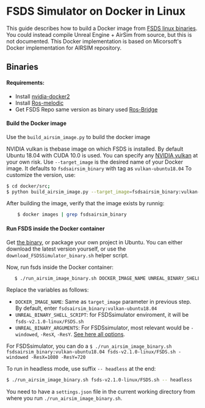 # FSDS Simulator on Docker in Linux
This guide describes how to build a Docker image from [FSDS linux binaries](#binaries). 
You could instead compile Unreal Engine + AirSim from source, but this is not documented.
This Docker implementation is based on Micorsoft's Docker implementation for AIRSIM repository.

## Binaries
#### Requirements:
- Install [nvidia-docker2](https://github.com/NVIDIA/nvidia-docker/wiki/Installation-(version-2.0))
- Install [Ros-melodic](http://wiki.ros.org/melodic/Installation/Ubuntu)
- Get FSDS Repo same version as binary used [Ros-Bridge](https://github.com/FS-Driverless/Formula-Student-Driverless-Simulator)

#### Build the Docker image
Use the `build_airsim_image.py` to build the docker image

NVIDIA vulkan is thebase image on which FSDS is installed.
By default Ubuntu 18.04 with CUDA 10.0 is used.
You can specify any [NVIDIA vulkan](https://hub.docker.com/r/nvidia/cudagl/) at your own risk.
Use `--target_image` is the desired name of your Docker image. It defaults to `fsdsairsim_binary` with tag as `vulkan-ubuntu18.04`
To customize the version, use:

```bash
$ cd docker/src;
$ python build_airsim_image.py --target_image=fsdsairsim_binary:vulkan-ubuntu18.04
```

After building the image, verify that the image exists by runnig:

```bash
    $ docker images | grep fsdsairsim_binary
```

#### Run FSDS inside the Docker container 
Get [the binary](https://github.com/FS-Driverless/Formula-Student-Driverless-Simulator/releases/download/v2.1.0/fsds-v2.1.0-linux.zip), or package your own project in Ubuntu. 
You can either download the latest version yourself, or use the `download_FSDSSimulator_binary.sh` helper script.

Now, run fsds inside the Docker container:

```bash
   $ ./run_airsim_image_binary.sh DOCKER_IMAGE_NAME UNREAL_BINARY_SHELL_SCRIPT UNREAL_BINARY_ARGUMENTS -- headless
```

Replace the variables as follows:
   * `DOCKER_IMAGE_NAME`: Same as `target_image` parameter in previous step. By default, enter `fsdsairsim_binary:vulkan-ubuntu18.04`   
   * `UNREAL_BINARY_SHELL_SCRIPT`: for FSDSsimulator enviroment, it will be `fsds-v2.1.0-linux/FSDS.sh`
   * `UNREAL_BINARY_ARGUMENTS`: For FSDSsimulator, most relevant would be `-windowed`, `-ResX`, `-ResY`. [See here all options](https://docs.unrealengine.com/en-us/Programming/Basics/CommandLineArguments).

For FSDSsimulator, you can do a `$ ./run_airsim_image_binary.sh fsdsairsim_binary:vulkan-ubuntu18.04 fsds-v2.1.0-linux/FSDS.sh -windowed -ResX=1080 -ResY=720`

To run in headless mode, use suffix `-- headless` at the end:

```bash
$ ./run_airsim_image_binary.sh fsds-v2.1.0-linux/FSDS.sh -- headless
```

You need to have a `settings.json` file in the current working directory from where you run `./run_airsim_image_binary.sh`.